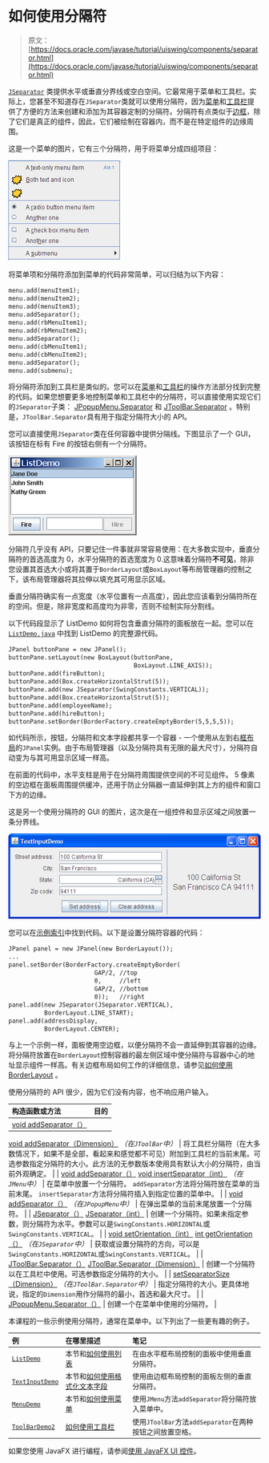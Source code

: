 # 如何使用分隔符

> 原文： [https://docs.oracle.com/javase/tutorial/uiswing/components/separator.html](https://docs.oracle.com/javase/tutorial/uiswing/components/separator.html)

[`JSeparator`](https://docs.oracle.com/javase/8/docs/api/javax/swing/JSeparator.html) 类提供水平或垂直分界线或空白空间。它最常用于菜单和工具栏。实际上，您甚至不知道存在`JSeparator`类就可以使用分隔符，因为[菜单](menu.html)和[工具栏](toolbar.html)提供了方便的方法来创建和添加为其容器定制的分隔符。分隔符有点类似于[边框](../components/border.html)，除了它们是真正的组件，因此，它们被绘制在容器内，而不是在特定组件的边缘周围。

这是一个菜单的图片，它有三个分隔符，用于将菜单分成四组项目：

![A menu with 4 parts, as indicated by 3 separators](img/dad5205603402ac38ca5ea954a4d1206.jpg)

将菜单项和分隔符添加到菜单的代码非常简单，可以归结为以下内容：

```
menu.add(menuItem1);
menu.add(menuItem2);
menu.add(menuItem3);
menu.addSeparator();
menu.add(rbMenuItem1);
menu.add(rbMenuItem2);
menu.addSeparator();
menu.add(cbMenuItem1);
menu.add(cbMenuItem2);
menu.addSeparator();
menu.add(submenu);

```

将分隔符添加到工具栏是类似的。您可以在[菜单](menu.html)和[工具栏](toolbar.html)的操作方法部分找到完整的代码。如果您想要更多地控制菜单和工具栏中的分隔符，可以直接使用实现它们的`JSeparator`子类： [JPopupMenu.Separator](https://docs.oracle.com/javase/8/docs/api/javax/swing/JPopupMenu.Separator.html) 和 [JToolBar.Separator](https://docs.oracle.com/javase/8/docs/api/javax/swing/JToolBar.Separator.html) 。特别是，`JToolBar.Separator`具有用于指定分隔符大小的 API。

您可以直接使用`JSeparator`类在任何容器中提供分隔线。下图显示了一个 GUI，该按钮在标有 Fire 的按钮右侧有一个分隔符。

![A snapshot of ListDemo](img/5287aeaa15aab806b1c5e716d32fc88d.jpg)

分隔符几乎没有 API，只要记住一件事就非常容易使用：在大多数实现中，垂直分隔符的首选高度为 0，水平分隔符的首选宽度为 0.这意味着分隔符**不可见**，除非您设置其首选大小或将其置于`BorderLayout`或`BoxLayout`等布局管理器的控制之下，该布局管理器将其拉伸以填充其可用显示区域。

垂直分隔符确实有一点宽度（水平位置有一点高度），因此您应该看到分隔符所在的空间。但是，除非宽度和高度均为非零，否则不绘制实际分割线。

以下代码段显示了 ListDemo 如何将包含垂直分隔符的面板放在一起。您可以在 [`ListDemo.java`](../examples/components/ListDemoProject/src/components/ListDemo.java) 中找到 ListDemo 的完整源代码。

```
JPanel buttonPane = new JPanel();
buttonPane.setLayout(new BoxLayout(buttonPane,
                                   BoxLayout.LINE_AXIS));
buttonPane.add(fireButton);
buttonPane.add(Box.createHorizontalStrut(5));
buttonPane.add(new JSeparator(SwingConstants.VERTICAL));
buttonPane.add(Box.createHorizontalStrut(5));
buttonPane.add(employeeName);
buttonPane.add(hireButton);
buttonPane.setBorder(BorderFactory.createEmptyBorder(5,5,5,5));

```

如代码所示，按钮，分隔符和文本字段都共享一个容器 - 一个使用从左到右[框布局](../layout/box.html)的`JPanel`实例。由于布局管理器（以及分隔符具有无限的最大尺寸），分隔符自动变为与其可用显示区域一样高。

在前面的代码中，水平支柱是用于在分隔符周围提供空间的不可见组件。 5 像素的空边框在面板周围提供缓冲，还用于防止分隔器一直延伸到其上方的组件和窗口下方的边缘。

这是另一个使用分隔符的 GUI 的图片，这次是在一组控件和显示区域之间放置一条分界线。

![A snapshot of TextInputDemo](img/9da559f6dd5a73749b7292aeac779423.jpg)

您可以在[示例索引](../examples/components/index.html#TextInputDemo)中找到代码。以下是设置分隔符容器的代码：

```
JPanel panel = new JPanel(new BorderLayout());
...
panel.setBorder(BorderFactory.createEmptyBorder(
                        GAP/2, //top
                        0,     //left
                        GAP/2, //bottom
                        0));   //right
panel.add(new JSeparator(JSeparator.VERTICAL),
          BorderLayout.LINE_START);
panel.add(addressDisplay,
          BorderLayout.CENTER);

```

与上一个示例一样，面板使用空边框，以便分隔符不会一直延伸到其容器的边缘。将分隔符放置在`BorderLayout`控制容器的最左侧区域中使分隔符与容器中心的地址显示组件一样高。有关边框布局如何工作的详细信息，请参见[如何使用 BorderLayout](../layout/border.html) 。

使用分隔符的 API 很少，因为它们没有内容，也不响应用户输入。


| 构造函数或方法 | 目的 |
| :-- | :-- |
| [void addSeparator（）](https://docs.oracle.com/javase/8/docs/api/javax/swing/JToolBar.html#addSeparator--)
[void addSeparator（Dimension）](https://docs.oracle.com/javase/8/docs/api/javax/swing/JToolBar.html#addSeparator-java.awt.Dimension-)
_（在`JToolBar`中）_ | 将工具栏分隔符（在大多数情况下，如果不是全部，看起来和感觉都不可见）附加到工具栏的当前末尾。可选参数指定分隔符的大小。此方法的无参数版本使用具有默认大小的分隔符，由当前外观确定。 |
| [void addSeparator（）](https://docs.oracle.com/javase/8/docs/api/javax/swing/JMenu.html#addSeparator--)
[void insertSeparator（int）](https://docs.oracle.com/javase/8/docs/api/javax/swing/JMenu.html#insertSeparator-int-)
_（在`JMenu`中）_ | 在菜单中放置一个分隔符。 `addSeparator`方法将分隔符放在菜单的当前末尾。 `insertSeparator`方法将分隔符插入到指定位置的菜单中。 |
| [void addSeparator（）](https://docs.oracle.com/javase/8/docs/api/javax/swing/JPopupMenu.html#addSeparator--)
_（在`JPopupMenu`中）_ | 在弹出菜单的当前末尾放置一个分隔符。 |
| [JSeparator（）](https://docs.oracle.com/javase/8/docs/api/javax/swing/JSeparator.html#JSeparator--)
[JSeparator（int）](https://docs.oracle.com/javase/8/docs/api/javax/swing/JSeparator.html#JSeparator-int-) | 创建一个分隔符。如果未指定参数，则分隔符为水平。参数可以是`SwingConstants.HORIZONTAL`或`SwingConstants.VERTICAL`。 |
| [void setOrientation（int）](https://docs.oracle.com/javase/8/docs/api/javax/swing/JSeparator.html#setOrientation-int-)
[int getOrientation（）](https://docs.oracle.com/javase/8/docs/api/javax/swing/JSeparator.html#getOrientation--)
_（在`JSeparator`中）_ | 获取或设置分隔符的方向，可以是`SwingConstants.HORIZONTAL`或`SwingConstants.VERTICAL`。 |
| [JToolBar.Separator（）](https://docs.oracle.com/javase/8/docs/api/javax/swing/JToolBar.Separator.html#JToolBar.Separator--)
[JToolBar.Separator（Dimension）](https://docs.oracle.com/javase/8/docs/api/javax/swing/JToolBar.Separator.html#JToolBar.Separator-java.awt.Dimension-) | 创建一个分隔符以在工具栏中使用。可选参数指定分隔符的大小。 |
| [setSeparatorSize（Dimension）](https://docs.oracle.com/javase/8/docs/api/javax/swing/JToolBar.Separator.html#setSeparatorSize-java.awt.Dimension-)
_（在`JToolBar.Separator`中）_ | 指定分隔符的大小。更具体地说，指定的`Dimension`用作分隔符的最小，首选和最大尺寸。 |
| [JPopupMenu.Separator（）](https://docs.oracle.com/javase/8/docs/api/javax/swing/JPopupMenu.Separator.html#JPopupMenu.Separator--) | 创建一个在菜单中使用的分隔符。 |

本课程的一些示例使用分隔符，通常在菜单中。以下列出了一些更有趣的例子。

| 例 | 在哪里描述 | 笔记 |
| :-- | :-- | :-- |
| [`ListDemo`](../examples/components/index.html#ListDemo) | 本节和[如何使用列表](list.html) | 在由水平框布局控制的面板中使用垂直分隔符。 |
| [`TextInputDemo`](../examples/components/index.html#TextInputDemo) | 本节和[如何使用格式化文本字段](formattedtextfield.html) | 使用由边框布局控制的面板左侧的垂直分隔符。 |
| [`MenuDemo`](../examples/components/index.html#MenuDemo) | 本节和[如何使用菜单](menu.html) | 使用`JMenu`方法`addSeparator`将分隔符放入菜单中。 |
| [`ToolBarDemo2`](../examples/components/index.html#ToolBarDemo2) | [如何使用工具栏](toolbar.html) | 使用`JToolBar`方法`addSeparator`在两种按钮之间放置空格。 |

如果您使用 JavaFX 进行编程，请参阅[使用 JavaFX UI 控件](https://docs.oracle.com/javase/8/javafx/user-interface-tutorial/separator.htm)。